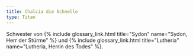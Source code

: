 ```yaml
---
title: Chalcia die Schnelle
type: Titan
---
```


Schwester von {% include glossary_link.html title="Sydon" name="Sydon, Herr der Stürme" %} und {% include glossary_link.html title="Lutheria" name="Lutheria, Herrin des Todes" %}.
